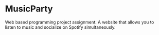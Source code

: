 # MusicParty
Web based programming project assignment. A website that allows you to listen to music and socialize on Spotify simultaneously.
